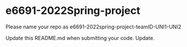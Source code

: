 # e6691-2022Spring-project

Please name your repo as e6691-2022spring-project-teamID-UNI1-UNI2

Update this README.md when submitting your code.
Update.
